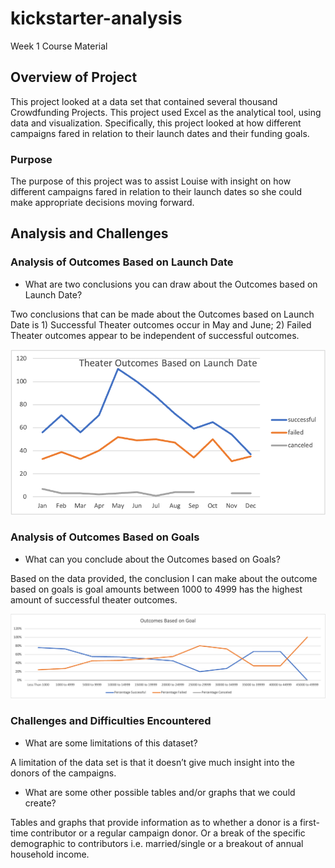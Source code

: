 # kickstarter-analysis
Week 1 Course Material 
## Overview of Project
This project looked at a data set that contained several thousand Crowdfunding Projects.  This project used Excel as the analytical tool, using data and visualization.  Specifically, this project looked at how different campaigns fared in relation to their launch dates and their funding goals.  

### Purpose
The purpose of this project was to assist Louise with insight on how different campaigns fared in relation to their launch dates so she could make appropriate decisions moving forward.

## Analysis and Challenges

### Analysis of Outcomes Based on Launch Date

- What are two conclusions you can draw about the Outcomes based on Launch Date?

Two conclusions that can be made about the Outcomes based on Launch Date is 1) Successful Theater outcomes occur in May and June; 2) Failed Theater outcomes appear to be independent of successful outcomes.

![Theater_Outcomes_vs_Launch](Theater_Outcomes_vs_Launch.png)

### Analysis of Outcomes Based on Goals

- What can you conclude about the Outcomes based on Goals?

Based on the data provided, the conclusion I can make about the outcome based on goals is goal amounts between 1000 to 4999 has the highest amount of successful theater outcomes.

![Outcomes_vs_Goals](Outcomes_vs_Goals.png)

### Challenges and Difficulties Encountered

- What are some limitations of this dataset?

A limitation of the data set is that it doesn’t give much insight into the donors of the campaigns.

- What are some other possible tables and/or graphs that we could create?

Tables and graphs that provide information as to whether a donor is a first-time contributor or a regular campaign donor.  Or a break of the specific demographic to contributors i.e. married/single or a breakout of annual household income.


